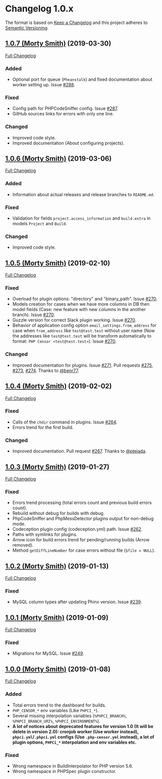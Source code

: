 # Changelog 1.0.x


The format is based on [Keep a Changelog](http://keepachangelog.com/en/1.0.0/) and this project adheres to 
[Semantic Versioning](http://semver.org/spec/v2.0.0.html).


## [1.0.7 (Morty Smith)](https://github.com/php-censor/php-censor/tree/1.0.7) (2019-03-30)

[Full Changelog](https://github.com/php-censor/php-censor/compare/1.0.6...1.0.7)

### Added

- Optional port for queue (`Pheanstalk`) and fixed documentation about worker setting up. Issue 
[#288](https://github.com/php-censor/php-censor/issues/288).

### Fixed

- Config path for PHPCodeSniffer config. Issue [#287](https://github.com/php-censor/php-censor/issues/287).
- GitHub sources links for errors with only one line.

### Changed

- Improved code style.
- Improved documentation (About configuring projects).


## [1.0.6 (Morty Smith)](https://github.com/php-censor/php-censor/tree/1.0.6) (2019-03-06)

[Full Changelog](https://github.com/php-censor/php-censor/compare/1.0.5...1.0.6)

### Added

- Information about actual releases and release branches to `README.md`.

### Fixed

- Validation for fields `project.access_information` and `build.extra` in models `Project` and `Build`.

### Changed

- Improved code style.


## [1.0.5 (Morty Smith)](https://github.com/php-censor/php-censor/tree/1.0.5) (2019-02-10)

[Full Changelog](https://github.com/php-censor/php-censor/compare/1.0.4...1.0.5)

### Fixed

- Overload for plugin options: "directory" and "binary_path". Issue 
[#270](https://github.com/php-censor/php-censor/issues/270).
- Models creation for cases when we have more columns in DB then model fields (Case: new feature with new columns in 
the another branch). Issue [#270](https://github.com/php-censor/php-censor/issues/270).
- Guzzle version for correct Slack plugin working. Issue [#270](https://github.com/php-censor/php-censor/issues/270).
- Behavior of application config option `email_settings.from_address` for case when `from_address` like 
`test@test.test` without user name (Now the addresses like `test@test.test` will be transform automatically to format: 
`PHP Censor <test@test.test>`). Issue [#270](https://github.com/php-censor/php-censor/issues/270).

### Changed

- Improved documentation for plugins. Issue [#271](https://github.com/php-censor/php-censor/issues/271). Pull requests 
[#275](https://github.com/php-censor/php-censor/pull/275), [#273](https://github.com/php-censor/php-censor/pull/273), 
[#274](https://github.com/php-censor/php-censor/pull/274). Thanks to [@benr77](https://github.com/benr77).


## [1.0.4 (Morty Smith)](https://github.com/php-censor/php-censor/tree/1.0.4) (2019-02-02)

[Full Changelog](https://github.com/php-censor/php-censor/compare/1.0.3...1.0.4)

### Fixed

- Calls of the `chdir` command in plugins. Issue [#264](https://github.com/php-censor/php-censor/issues/264).
- Errors trend for the first build.

### Changed

- Improved documentation. Pull request [#267](https://github.com/php-censor/php-censor/pull/267). Thanks to 
[@ptejada](https://github.com/ptejada).


## [1.0.3 (Morty Smith)](https://github.com/php-censor/php-censor/tree/1.0.3) (2019-01-27)

[Full Changelog](https://github.com/php-censor/php-censor/compare/1.0.2...1.0.3)

### Fixed

- Errors trend processing (total errors count and previous build errors count).
- Rebuild without debug for builds with debug.
- PhpCodeSniffer and PhpMessDetector plugins output for non-debug mode.
- Codeception plugin config (codeception.yml) path. Issue [#262](https://github.com/php-censor/php-censor/issues/262).
- Paths with symlinks for plugins.
- Arrow icon for build errors trend for pending/running builds (Arrow removed).
- Method `getDiffLineNumber` for case errors without file (`$file = NULL`).


## [1.0.2 (Morty Smith)](https://github.com/php-censor/php-censor/tree/1.0.2) (2019-01-13)

[Full Changelog](https://github.com/php-censor/php-censor/compare/1.0.1...1.0.2)

### Fixed

- MySQL column types after updating Phinx version. Issue [#239](https://github.com/php-censor/php-censor/issues/239).


## [1.0.1 (Morty Smith)](https://github.com/php-censor/php-censor/tree/1.0.1) (2019-01-09)

[Full Changelog](https://github.com/php-censor/php-censor/compare/1.0.0...1.0.1)

### Fixed

- Migrations for MySQL. Issue [#249](https://github.com/php-censor/php-censor/issues/249).


## [1.0.0 (Morty Smith)](https://github.com/php-censor/php-censor/tree/1.0.0) (2019-01-08)

[Full Changelog](https://github.com/php-censor/php-censor/compare/0.25.0...1.0.0)

### Added

- Total errors trend to the dashboard for builds.
- `PHP_CENSOR_*` env variables (Like `PHPCI_*`).
- Several missing interpolation variables (`%PHPCI_BRANCH%`, `%PHPCI_BRANCH_URI%`, `%PHPCI_ENVIRONMENT%`).
- **A lot of notices about deprecated features for version 1.0 (It will be delete in version 2.0): cronjob worker 
(Use worker instead), `phpci.yml`/`.phpci.yml` configs (Use `.php-censor.yml` instead), a lot of plugin options, 
`PHPCi_*` interpolation and env variables etc.**

### Fixed

- Wrong namespace in BuildInterpolator for PHP version 5.6.
- Wrong namespace in PHPSpec plugin constructor.

